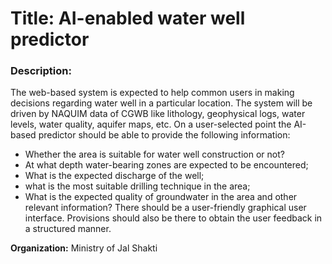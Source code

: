 # Title: AI-enabled water well predictor

### **Description:**

The web-based system is expected to help common users in making decisions regarding water well in a particular location. The system will be driven by NAQUIM data of CGWB like lithology, geophysical logs, water levels, water quality, aquifer maps, etc. On a user-selected point the AI-based predictor should be able to provide the following information:

- Whether the area is suitable for water well construction or not?
- At what depth water-bearing zones are expected to be encountered;
- What is the expected discharge of the well;
- what is the most suitable drilling technique in the area;
- What is the expected quality of groundwater in the area and other relevant information?
  There should be a user-friendly graphical user interface. Provisions should also be there to obtain the user feedback in a structured manner.

**Organization:** Ministry of Jal Shakti
